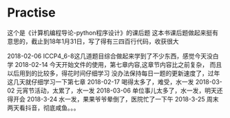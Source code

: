 # Practise

这个是《计算机编程导论-python程序设计》的课后题
这本书课后题做起来挺有意思的，截止到18年1月31日，写了得有三四百行代码，收获很大

2018-02-06
ICCP4_6-8这几道题目综合做起来学到了不少东西，感觉今天没白学
2018-02-14
今天开始文件的使用，第七章内容,这章节内容比之前复杂，
而且以后用到的比较多，得花时间仔细学习
没办法保持每日一题的更新速度了，过年这几天就仔细学习一下第七章
2018-02-17
喝得太多了，难受，水一发
2018-03-02
元宵节活动，太累了，水一发
2018-03-06
单位事儿太多了，水一发，明天还得开会
2018-3-24
水一发，果果爷爷晕倒了，医院忙了一下午
2018-3-25
周末两天看抖音，彻底咸鱼。。。